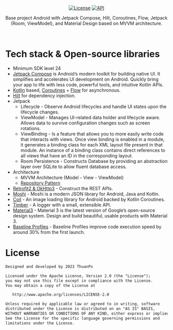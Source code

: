 <p align="center">
 <a href="https://opensource.org/licenses/Apache-2.0"><img alt="License" src="https://img.shields.io/badge/License-Apache%202.0-blue.svg"/></a>
 <a href="https://android-arsenal.com/api?level=24"><img alt="API" src="https://img.shields.io/badge/API-24%2B-brightgreen.svg?style=flat"/></a>
</p>

<p align="center">
Base project Android with Jetpack Compose, Hilt, Coroutines, Flow, Jetpack (Room, ViewModel), and Material Design based on MVVM architecture.
</p>
</br>

# Tech stack & Open-source libraries
- Minimum SDK level 24
- [Jetpack Compose](https://developer.android.com/jetpack/compose) is Android’s modern toolkit for building native UI. It simplifies and accelerates UI development on Android. Quickly bring your app to life with less code, powerful tools, and intuitive Kotlin APIs.
- [Kotlin](https://kotlinlang.org/) based, [Coroutines](https://github.com/Kotlin/kotlinx.coroutines) + [Flow](https://kotlin.github.io/kotlinx.coroutines/kotlinx-coroutines-core/kotlinx.coroutines.flow/) for asynchronous.
- [Hilt](https://dagger.dev/hilt/) for dependency injection.
- Jetpack
    - Lifecycle - Observe Android lifecycles and handle UI states upon the lifecycle changes.
    - ViewModel - Manages UI-related data holder and lifecycle aware. Allows data to survive configuration changes such as screen rotations.
    - ViewBinding - Is a feature that allows you to more easily write code that interacts with views. Once view binding is enabled in a module, it generates a binding class for each XML layout file present in that module. An instance of a binding class contains direct references to all views that have an ID in the corresponding layout.
    - Room Persistence - Constructs Database by providing an abstraction layer over SQLite to allow fluent database access.
- Architecture
    - MVVM Architecture (Model - View - ViewModel)
    - [Repository Pattern](https://developer.android.com/codelabs/basic-android-kotlin-training-repository-pattern#0)
- [Retrofit2 & OkHttp3](https://github.com/square/retrofit) - Construct the REST APIs.
- [Moshi](https://github.com/square/moshi) - Moshi is a modern JSON library for Android, Java and Kotlin.
- [Coil](https://github.com/coil-kt/coil) - An image loading library for Android backed by Kotlin Coroutines.
- [Timber](https://github.com/JakeWharton/timber) - A logger with a small, extensible API.
- [Material3](https://m3.material.io/develop/android/jetpack-compose) - Material 3 is the latest version of Google’s open-source design system. Design and build beautiful, usable products with Material 3.
- [Baseline Profiles](https://developer.android.com/topic/performance/baselineprofiles/overview) - Baseline Profiles improve code execution speed by around 30% from the first launch.

# License
```xml
Designed and developed by 2023 ThuanPx

Licensed under the Apache License, Version 2.0 (the "License");
you may not use this file except in compliance with the License.
You may obtain a copy of the License at

   http://www.apache.org/licenses/LICENSE-2.0

Unless required by applicable law or agreed to in writing, software
distributed under the License is distributed on an "AS IS" BASIS,
WITHOUT WARRANTIES OR CONDITIONS OF ANY KIND, either express or implied.
See the License for the specific language governing permissions and
limitations under the License.
```